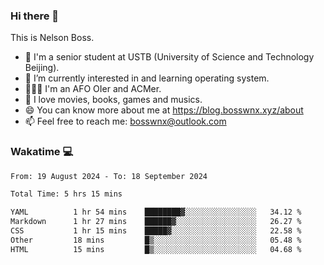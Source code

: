 ### Hi there 👋

<!--
**bosswnx/bosswnx** is a ✨ _special_ ✨ repository because its `README.md` (this file) appears on your GitHub profile.

Here are some ideas to get you started:

- 🔭 I’m currently working on ...
- 🌱 I’m currently learning ...
- 👯 I’m looking to collaborate on ...
- 🤔 I’m looking for help with ...
- 💬 Ask me about ...
- 📫 How to reach me: ...
- 😄 Pronouns: ...
- ⚡ Fun fact: ...
-->

This is Nelson Boss.

- 🏫 I'm a senior student at USTB (University of Science and Technology Beijing).
- 🌱 I’m currently interested in and learning operating system.
- 🧑🏻‍💻 I'm an AFO OIer and ACMer.
- 🥰 I love movies, books, games and musics.
- 😄 You can know more about me at https://blog.bosswnx.xyz/about
- 📫 Feel free to reach me: bosswnx@outlook.com

### Wakatime 💻

<!--START_SECTION:waka-->

```txt
From: 19 August 2024 - To: 18 September 2024

Total Time: 5 hrs 15 mins

YAML          1 hr 54 mins    ████████▓░░░░░░░░░░░░░░░░   34.12 %
Markdown      1 hr 27 mins    ██████▓░░░░░░░░░░░░░░░░░░   26.27 %
CSS           1 hr 15 mins    █████▓░░░░░░░░░░░░░░░░░░░   22.58 %
Other         18 mins         █▒░░░░░░░░░░░░░░░░░░░░░░░   05.48 %
HTML          15 mins         █▒░░░░░░░░░░░░░░░░░░░░░░░   04.68 %
```

<!--END_SECTION:waka-->
